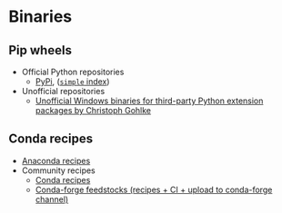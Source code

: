 # Binaries
## Pip wheels
- Official Python repositories
  - [PyPi](https://pypi.python.org), ([`simple` index](https://pypi.python.org/simple/))
- Unofficial repositories
  - [Unofficial Windows binaries for third-party Python extension packages by Christoph Gohlke](https://www.lfd.uci.edu/~gohlke/pythonlibs/)

## Conda recipes
- [Anaconda recipes](https://github.com/ContinuumIO/anaconda-recipes)
- Community recipes
  - [Conda recipes](https://github.com/conda/conda-recipes)
  - [Conda-forge feedstocks (recipes +  CI +  upload to conda-forge channel)](https://github.com/conda-forge/feedstocks)
